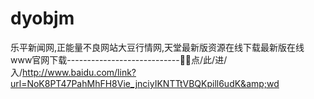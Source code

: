 # dyobjm
乐平新闻网,正能量不良网站大豆行情网,天堂最新版资源在线下载最新版在线www官网下载----------------------------🔁🔁点/此/进/入/http://www.baidu.com/link?url=NoK8PT47PahMhFH8Vie_jnciyIKNTTtVBQKpill6udK&amp;wd
